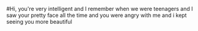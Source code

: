 #Hi, you're very intelligent and I remember when we were teenagers and I saw your pretty face all the time and you were angry with me and i kept seeing you more beautiful
